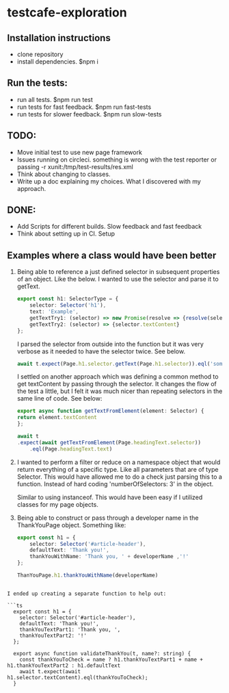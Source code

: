 # testcafe-exploration

## Installation instructions
- clone repository
- install dependencies. $npm i

## Run the tests:
- run all tests. $npm run test
- run tests for fast feedback. $npm run fast-tests
- run tests for slower feedback. $npm run slow-tests

## TODO:
- Move initial test to use new page framework
- Issues running on circleci. something is wrong with the test reporter or passing -r xunit:/tmp/test-results/res.xml
- Think about changing to classes.
- Write up a doc explaining my choices. What I discovered with my approach.

## DONE:
- Add Scripts for different builds. Slow feedback and fast feedback
- Think about setting up in CI. Setup

## Examples where a class would have been better

1. Being able to reference a just defined selector in subsequent properties of an object.
    Like the below. I wanted to use the selector and parse it to getText.

    ```ts
    export const h1: SelectorType = {
        selector: Selector('h1'),
        text: 'Example',
        getTextTry1: (selector) => new Promise(resolve => {resolve(selector.textContent)}),
        getTextTry2: (selector) => {selector.textContent}
    };
    ```

    I parsed the selector from outside into the function but it was very verbose as
    it needed to have the selector twice. See below.
    ```ts
    await t.expect(Page.h1.selector.getText(Page.h1.selector)).eql('some value');
    ```

    I settled on another approach which was defining a common method to get textContent
    by passing through the selector. It changes the flow of the test a little,
    but I felt it was much nicer than repeating selectors in the same line of code. See below:

    ```ts
    export async function getTextFromElement(element: Selector) {
    return element.textContent
    };

    await t
    .expect(await getTextFromElement(Page.headingText.selector))
        .eql(Page.headingText.text)
    ```

2. I wanted to perform a filter or reduce on a namespace object that would return everything
    of a specific type. Like all parameters that are of type Selector. This would have allowed
    me to do a check just parsing this to a function. Instead of hard coding 'numberOfSelectors: 3' in the object.

    Similar to using instanceof. This would have been easy if I utilized classes for my page objects.

3. Being able to construct or pass through a developer name in the ThankYouPage object.           Something like:

    ```ts
    export const h1 = {
        selector: Selector('#article-header'),
        defaultText: 'Thank you!',
        thankYouWithName: 'Thank you, ' + developerName ,'!'
    };

    ThanYouPage.h1.thankYouWithName(developerName)
```

I ended up creating a separate function to help out:

```ts
  export const h1 = {
    selector: Selector('#article-header'),
    defaultText: 'Thank you!',
    thankYouTextPart1: 'Thank you, ',
    thankYouTextPart2: '!'
  };

  export async function validateThankYou(t, name?: string) {
    const thankYouToCheck = name ? h1.thankYouTextPart1 + name + h1.thankYouTextPart2 : h1.defaultText 
    await t.expect(await h1.selector.textContent).eql(thankYouToCheck);
  }
```
